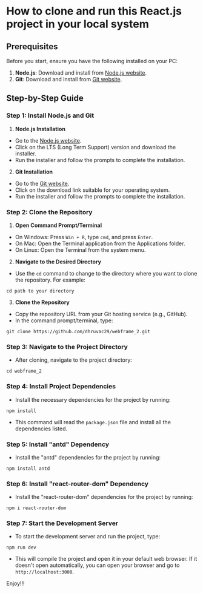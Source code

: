 # How to clone and run this React.js project in your local system

## Prerequisites

Before you start, ensure you have the following installed on your PC:

1.  **Node.js**: Download and install from [Node.js website](https://nodejs.org/).
2.  **Git**: Download and install from [Git website](https://git-scm.com/).

## Step-by-Step Guide

### Step 1: Install Node.js and Git

1.  **Node.js Installation**

*   Go to the [Node.js website](https://nodejs.org/).
*   Click on the LTS (Long Term Support) version and download the installer.
*   Run the installer and follow the prompts to complete the installation.

2.  **Git Installation**

*   Go to the [Git website](https://git-scm.com/).
*   Click on the download link suitable for your operating system.
*   Run the installer and follow the prompts to complete the installation.

### Step 2: Clone the Repository

1.  **Open Command Prompt/Terminal**

*   On Windows: Press `Win + R`, type `cmd`, and press `Enter`.
*   On Mac: Open the Terminal application from the Applications folder.
*   On Linux: Open the Terminal from the system menu.

2.  **Navigate to the Desired Directory**

*   Use the `cd` command to change to the directory where you want to clone the repository. For example:

```
cd path to your directory
```

3.  **Clone the Repository**

*   Copy the repository URL from your Git hosting service (e.g., GitHub).
*   In the command prompt/terminal, type:

```
git clone https://github.com/dhruvac29/webframe_2.git
```

### Step 3: Navigate to the Project Directory

*   After cloning, navigate to the project directory:
```
cd webframe_2
```
### Step 4: Install Project Dependencies

*   Install the necessary dependencies for the project by running:
```
npm install
```
*   This command will read the `package.json` file and install all the dependencies listed.

### Step 5: Install "antd" Dependency

*   Install the "antd" dependencies for the project by running:
```
npm install antd
```

### Step 6: Install "react-router-dom" Dependency

*   Install the "react-router-dom" dependencies for the project by running:
```
npm i react-router-dom
```

### Step 7: Start the Development Server

*   To start the development server and run the project, type:
```
npm run dev
```
*   This will compile the project and open it in your default web browser. If it doesn't open automatically, you can open your browser and go to `http://localhost:3000`.

Enjoy!!!
